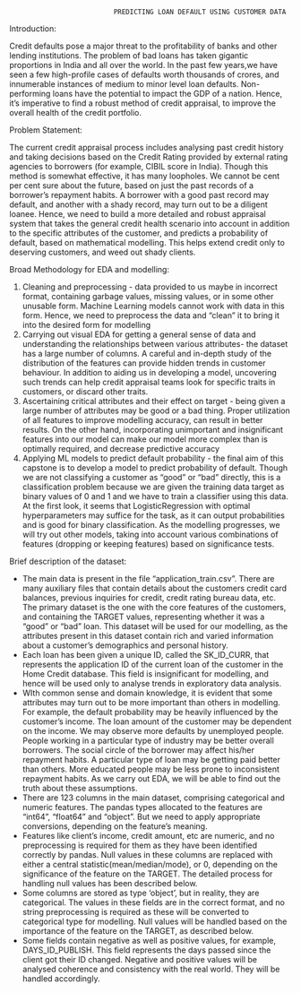                               PREDICTING LOAN DEFAULT USING CUSTOMER DATA

Introduction:

Credit defaults pose a major threat to the profitability of banks and other lending
institutions. The problem of bad loans has taken gigantic proportions in India and all
over the world. In the past few years,we have seen a few high-profile cases of defaults
worth thousands of crores, and innumerable instances of medium to minor level loan
defaults. Non-performing loans have the potential to impact the GDP of a nation. Hence,
it’s imperative to find a robust method of credit appraisal, to improve the overall health
of the credit portfolio.

Problem Statement:

The current credit appraisal process includes analysing past credit history and taking
decisions based on the Credit Rating provided by external rating agencies to borrowers
(for example, CIBIL score in India). Though this method is somewhat effective, it has
many loopholes. We cannot be cent per cent sure about the future, based on just the
past records of a borrower’s repayment habits. A borrower with a good past record may
default, and another with a shady record, may turn out to be a diligent loanee. Hence,
we need to build a more detailed and robust appraisal system that takes the general
credit health scenario into account in addition to the specific attributes of the customer,
and predicts a probability of default, based on mathematical modelling. This helps
extend credit only to deserving customers, and weed out shady clients.

Broad Methodology for EDA and modelling:

1. Cleaning and preprocessing - data provided to us maybe in incorrect format,
containing garbage values, missing values, or in some other unusable form.
Machine Learning models cannot work with data in this form. Hence, we need to
preprocess the data and “clean” it to bring it into the desired form for modelling
2. Carrying out visual EDA for getting a general sense of data and understanding
the relationships between various attributes- the dataset has a large number of
columns. A careful and in-depth study of the distribution of the features can
provide hidden trends in customer behaviour. In addition to aiding us in
developing a model, uncovering such trends can help credit appraisal teams look
for specific traits in customers, or discard other traits.
3. Ascertaining critical attributes and their effect on target - being given a large
number of attributes may be good or a bad thing. Proper utilization of all features
to improve modelling accuracy, can result in better results. On the other hand,
incorporating unimportant and insignificant features into our model can make our
model more complex than is optimally required, and decrease predictive
accuracy
4. Applying ML models to predict default probability - the final aim of this capstone
is to develop a model to predict probability of default. Though we are not
classifying a customer as “good” or “bad” directly, this is a classification problem
because we are given the training data target as binary values of 0 and 1 and we
have to train a classifier using this data. At the first look, it seems that
LogisticRegression with optimal hyperparameters may suffice for the task, as it
can output probabilities and is good for binary classification. As the modelling
progresses, we will try out other models, taking into account various
combinations of features (dropping or keeping features) based on significance
tests.

Brief description of the dataset:

- The main data is present in the file “application_train.csv”. There are many
auxiliary files that contain details about the customers credit card balances,
previous inquiries for credit, credit rating bureau data, etc. The primary dataset is
the one with the core features of the customers, and containing the TARGET
values, representing whether it was a “good” or “bad” loan. This dataset will be
used for our modelling, as the attributes present in this dataset contain rich and
varied information about a customer’s demographics and personal history.
- Each loan has been given a unique ID, called the SK_ID_CURR, that represents
the application ID of the current loan of the customer in the Home Credit
database. This field is insignificant for modelling, and hence will be used only to
analyse trends in exploratory data analysis.
- WIth common sense and domain knowledge, it is evident that some attributes
may turn out to be more important than others in modelling. For example, the
default probability may be heavily influenced by the customer’s income. The loan
amount of the customer may be dependent on the income. We may observe
more defaults by unemployed people. People working in a particular type of
industry may be better overall borrowers. The social circle of the borrower may
affect his/her repayment habits. A particular type of loan may be getting paid
better than others. More educated people may be less prone to inconsistent
repayment habits. As we carry out EDA, we will be able to find out the truth about
these assumptions.
- There are 123 columns in the main dataset, comprising categorical and numeric
features. The pandas types allocated to the features are “int64”, “float64” and
“object”. But we need to apply appropriate conversions, depending on the
feature’s meaning.
- Features like client’s income, credit amount, etc are numeric, and no
preprocessing is required for them as they have been identified correctly by
pandas. Null values in these columns are replaced with either a central
statistic(mean/median/mode), or 0, depending on the significance of the feature
on the TARGET. The detailed process for handling null values has been
described below.
- Some columns are stored as type ‘object’, but in reality, they are categorical. The
values in these fields are in the correct format, and no string preprocessing is
required as these will be converted to categorical type for modelling. Null values
will be handled based on the importance of the feature on the TARGET, as
described below.
- Some fields contain negative as well as positive values, for example,
DAYS_ID_PUBLISH. This field represents the days passed since the client got
their ID changed. Negative and positive values will be analysed coherence and
consistency with the real world. They will be handled accordingly.
